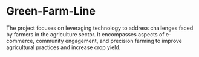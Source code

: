 # Green-Farm-Line
The project focuses on leveraging technology to address challenges faced by farmers in the agriculture sector. It encompasses aspects of e-commerce, community engagement, and precision farming to improve agricultural practices and increase crop yield.

